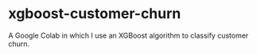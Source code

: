 # xgboost-customer-churn
A Google Colab in which I use an XGBoost algorithm to classify customer churn.
